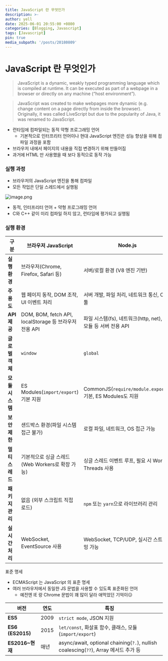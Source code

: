 ```yaml
---
title: JavaScript 란 무엇인가
description: >-
author: yell
date: 2025-06-01 20:55:00 +0800
categories: [Blogging, Javascript]
tags: [Javascript]
pin: true
media_subpath: '/posts/20180809'
---
```


# JavaScript 란 무엇인가

> JavaScript is a dynamic, weakly typed programming language which is compiled at
runtime. It can be executed as part of a webpage in a browser or directly on any
machine (“host environment”).
> 

> JavaScript was created to make webpages more dynamic (e.g. change content on a
page directly from inside the browser). Originally, it was called LiveScript but due to
the popularity of Java, it was renamed to JavaScript.
> 

- 런타임에 컴파일되는 동적 약형 프로그래밍 언어
    - 기본적으로 인터프리터 언어이나 현대 JavaScript 엔진은 성능 향상을 위해 컴파일 과정을 포함
- 브라우저 내에서 페이지의 내용을 직접 변경하기 위해 만들어짐
- 과거에 HTML 만 사용했을 때 보다 동적으로 동작 가능

### 실행 과정

- 브라우저의 JavaScript 엔진을 통해 컴파일
- 모든 작업은 단일 스레드에서 실행됨

![image.png](/assets/img/javascript/001_1.png)

- 동적, 인터프리터 언어 + 약형 프로그래밍 언어
- C와 C++ 같이 미리 컴파일 하지 않고, 런타임에 평가되고 실행됨

### 실행 환경

| 구분 | 브라우저 JavaScript | Node.js |
| --- | --- | --- |
| **실행 환경** | 브라우저(Chrome, Firefox, Safari 등) | 서버/로컬 환경 (V8 엔진 기반) |
| **주 용도** | 웹 페이지 동작, DOM 조작, UI 이벤트 처리 | 서버 개발, 파일 처리, 네트워크 통신, CLI 툴 |
| **API 제공** | DOM, BOM, fetch API, localStorage 등 브라우저 전용 API | 파일 시스템(fs), 네트워크(http, net), OS 모듈 등 서버 전용 API |
| **글로벌 객체** | `window` | `global` |
| **모듈 시스템** | ES Modules(`import/export`) 기본 지원 | CommonJS(`require/module.exports`) 기본, ES Modules도 지원 |
| **보안 제한** | 샌드박스 환경(파일 시스템 접근 불가) | 로컬 파일, 네트워크, OS 접근 가능 |
| **멀티스레드** | 기본적으로 싱글 스레드 (Web Workers로 확장 가능) | 싱글 스레드 이벤트 루프, 필요 시 Worker Threads 사용 |
| **패키지 관리** | 없음 (외부 스크립트 직접 로드) | `npm` 또는 `yarn`으로 라이브러리 관리 |
| **실시간 처리** | WebSocket, EventSource 사용 | WebSocket, TCP/UDP, 실시간 스트리밍 가능 |

표준 명세

- ECMAScript 는 JavaScript 의 표준 명세
- 여러 브라우저에서 동일한 JS 문법을 사용할 수 있도록 표준화된 언어
    - 예전엔 IE 랑 Chrome 문법이 꽤 많이 달라 애먹었던 기억이😑

| 버전 | 연도 | 특징 |
| --- | --- | --- |
| **ES5** | 2009 | `strict mode`, JSON 지원 |
| **ES6 (ES2015)** | 2015 | `let/const`, 화살표 함수, 클래스, 모듈(`import/export`) |
| **ES2016~현재** | 매년 | async/await, optional chaining(`?.`), nullish coalescing(`??`), Array 메서드 추가 등 |
